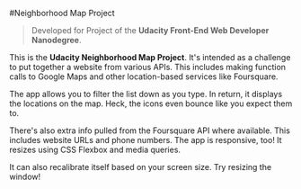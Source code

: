#Neighborhood Map Project 

> Developed for Project of the **Udacity Front-End Web Developer Nanodegree**.

This is the **Udacity Neighborhood Map Project**. It's intended as a challenge to put together a website from various APIs. This includes making function calls to Google Maps and other location-based services like Foursquare. 

The app allows you to filter the list down as you type. In return, it displays the locations on the map. Heck, the icons even bounce like you expect them to.

There's also extra info pulled from the Foursquare API where available. This includes website URLs and phone numbers. 
The app is responsive, too! It resizes using CSS Flexbox and media queries. 

It can also recalibrate itself based on your screen size. Try resizing the window!
